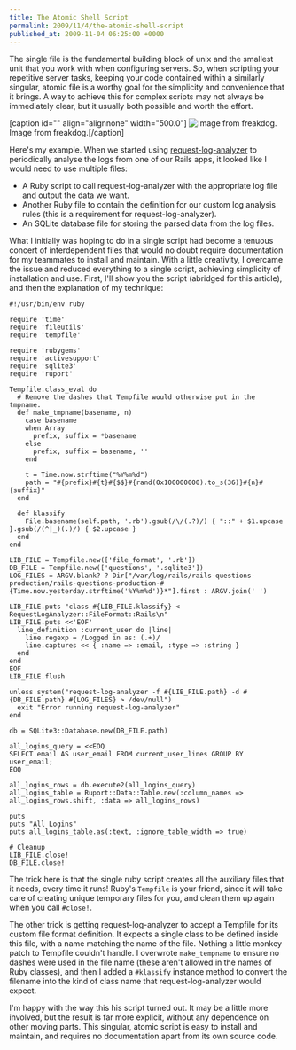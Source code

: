 ```yaml
---
title: The Atomic Shell Script
permalink: 2009/11/4/the-atomic-shell-script
published_at: 2009-11-04 06:25:00 +0000
---
```


The single file is the fundamental building block of unix and the smallest unit that you work with when configuring servers. So, when scripting your repetitive server tasks, keeping your code contained within a similarly singular, atomic file is a worthy goal for the simplicity and convenience that it brings. A way to achieve this for complex scripts may not always be immediately clear, but it usually both possible and worth the effort.

 [caption id="" align="alignnone" width="500.0"] ![Image from freakdog.](squarespace/images/ss/163643b2426d.jpg) Image from freakdog.[/caption]

Here's my example. When we started using [request-log-analyzer](http://github.com/wvanbergen/request-log-analyzer/) to periodically analyse the logs from one of our Rails apps, it looked like I would need to use multiple files:

- A Ruby script to call request-log-analyzer with the appropriate log file and output the data we want.
- Another Ruby file to contain the definition for our custom log analysis rules (this is a requirement for request-log-analyzer).
- An SQLite database file for storing the parsed data from the log files.

What I initially was hoping to do in a single script had become a tenuous concert of interdependent files that would no doubt require documentation for my teammates to install and maintain. With a little creativity, I overcame the issue and reduced everything to a single script, achieving simplicity of installation and use. First, I'll show you the script (abridged for this article), and then the explanation of my technique:

```
#!/usr/bin/env ruby

require 'time'
require 'fileutils'
require 'tempfile'

require 'rubygems'
require 'activesupport'
require 'sqlite3'
require 'ruport'

Tempfile.class_eval do
  # Remove the dashes that Tempfile would otherwise put in the tmpname.
  def make_tmpname(basename, n)
    case basename
    when Array
      prefix, suffix = *basename
    else
      prefix, suffix = basename, ''
    end

    t = Time.now.strftime("%Y%m%d")
    path = "#{prefix}#{t}#{$$}#{rand(0x100000000).to_s(36)}#{n}#{suffix}"
  end

  def klassify
    File.basename(self.path, '.rb').gsub(/\/(.?)/) { "::" + $1.upcase }.gsub(/(^|_)(.)/) { $2.upcase }
  end
end

LIB_FILE = Tempfile.new(['file_format', '.rb'])
DB_FILE = Tempfile.new(['questions', '.sqlite3'])
LOG_FILES = ARGV.blank? ? Dir["/var/log/rails/rails-questions-production/rails-questions-production-#{Time.now.yesterday.strftime('%Y%m%d')}*"].first : ARGV.join(' ')

LIB_FILE.puts "class #{LIB_FILE.klassify} < RequestLogAnalyzer::FileFormat::Rails\n"
LIB_FILE.puts <<'EOF'
  line_definition :current_user do |line|
    line.regexp = /Logged in as: (.+)/
    line.captures << { :name => :email, :type => :string }
  end
end
EOF
LIB_FILE.flush

unless system("request-log-analyzer -f #{LIB_FILE.path} -d #{DB_FILE.path} #{LOG_FILES} > /dev/null")
  exit "Error running request-log-analyzer"
end

db = SQLite3::Database.new(DB_FILE.path)

all_logins_query = <<EOQ
SELECT email AS user_email FROM current_user_lines GROUP BY user_email;
EOQ

all_logins_rows = db.execute2(all_logins_query)
all_logins_table = Ruport::Data::Table.new(:column_names => all_logins_rows.shift, :data => all_logins_rows)

puts
puts "All Logins"
puts all_logins_table.as(:text, :ignore_table_width => true)

# Cleanup
LIB_FILE.close!
DB_FILE.close!
```

The trick here is that the single ruby script creates all the auxiliary files that it needs, every time it runs! Ruby's `Tempfile` is your friend, since it will take care of creating unique temporary files for you, and clean them up again when you call `#close!`.

The other trick is getting request-log-analyzer to accept a Tempfile for its custom file format definition. It expects a single class to be defined inside this file, with a name matching the name of the file. Nothing a little monkey patch to Tempfile couldn't handle. I overwrote `make_tempname` to ensure no dashes were used in the file name (these aren't allowed in the names of Ruby classes), and then I added a `#klassify` instance method to convert the filename into the kind of class name that request-log-analyzer would expect.

I'm happy with the way this his script turned out. It may be a little more involved, but the result is far more explicit, without any dependence on other moving parts. This singular, atomic script is easy to install and maintain, and requires no documentation apart from its own source code.

